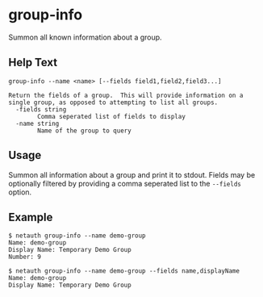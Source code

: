 # group-info

Summon all known information about a group.

## Help Text

```
group-info --name <name> [--fields field1,field2,field3...]

Return the fields of a group.  This will provide information on a
single group, as opposed to attempting to list all groups.
  -fields string
        Comma seperated list of fields to display
  -name string
        Name of the group to query
```

## Usage

Summon all information about a group and print it to stdout.  Fields
may be optionally filtered by providing a comma seperated list to the
`--fields` option.

## Example

```shell
$ netauth group-info --name demo-group
Name: demo-group
Display Name: Temporary Demo Group
Number: 9

$ netauth group-info --name demo-group --fields name,displayName
Name: demo-group
Display Name: Temporary Demo Group
```
